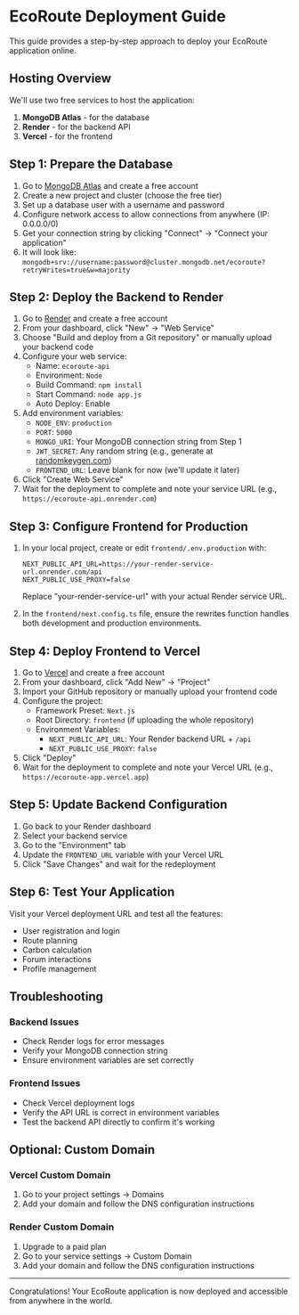 # EcoRoute Deployment Guide

This guide provides a step-by-step approach to deploy your EcoRoute application online.

## Hosting Overview

We'll use two free services to host the application:
1. **MongoDB Atlas** - for the database
2. **Render** - for the backend API
3. **Vercel** - for the frontend

## Step 1: Prepare the Database

1. Go to [MongoDB Atlas](https://www.mongodb.com/cloud/atlas) and create a free account
2. Create a new project and cluster (choose the free tier)
3. Set up a database user with a username and password
4. Configure network access to allow connections from anywhere (IP: 0.0.0.0/0)
5. Get your connection string by clicking "Connect" → "Connect your application"
6. It will look like: `mongodb+srv://username:password@cluster.mongodb.net/ecoroute?retryWrites=true&w=majority`

## Step 2: Deploy the Backend to Render

1. Go to [Render](https://render.com) and create a free account
2. From your dashboard, click "New" → "Web Service"
3. Choose "Build and deploy from a Git repository" or manually upload your backend code
4. Configure your web service:
   - Name: `ecoroute-api`
   - Environment: `Node`
   - Build Command: `npm install`
   - Start Command: `node app.js`
   - Auto Deploy: Enable
5. Add environment variables:
   - `NODE_ENV`: `production`
   - `PORT`: `5000`
   - `MONGO_URI`: Your MongoDB connection string from Step 1
   - `JWT_SECRET`: Any random string (e.g., generate at [randomkeygen.com](https://randomkeygen.com))
   - `FRONTEND_URL`: Leave blank for now (we'll update it later)
6. Click "Create Web Service"
7. Wait for the deployment to complete and note your service URL (e.g., `https://ecoroute-api.onrender.com`)

## Step 3: Configure Frontend for Production

1. In your local project, create or edit `frontend/.env.production` with:
   ```
   NEXT_PUBLIC_API_URL=https://your-render-service-url.onrender.com/api
   NEXT_PUBLIC_USE_PROXY=false
   ```
   Replace "your-render-service-url" with your actual Render service URL.

2. In the `frontend/next.config.ts` file, ensure the rewrites function handles both development and production environments.

## Step 4: Deploy Frontend to Vercel

1. Go to [Vercel](https://vercel.com) and create a free account
2. From your dashboard, click "Add New" → "Project"
3. Import your GitHub repository or manually upload your frontend code
4. Configure the project:
   - Framework Preset: `Next.js`
   - Root Directory: `frontend` (if uploading the whole repository)
   - Environment Variables:
     * `NEXT_PUBLIC_API_URL`: Your Render backend URL + `/api`
     * `NEXT_PUBLIC_USE_PROXY`: `false`
5. Click "Deploy"
6. Wait for the deployment to complete and note your Vercel URL (e.g., `https://ecoroute-app.vercel.app`)

## Step 5: Update Backend Configuration

1. Go back to your Render dashboard
2. Select your backend service
3. Go to the "Environment" tab
4. Update the `FRONTEND_URL` variable with your Vercel URL
5. Click "Save Changes" and wait for the redeployment

## Step 6: Test Your Application

Visit your Vercel deployment URL and test all the features:
- User registration and login
- Route planning
- Carbon calculation
- Forum interactions
- Profile management

## Troubleshooting

### Backend Issues
- Check Render logs for error messages
- Verify your MongoDB connection string
- Ensure environment variables are set correctly

### Frontend Issues
- Check Vercel deployment logs
- Verify the API URL is correct in environment variables
- Test the backend API directly to confirm it's working

## Optional: Custom Domain

### Vercel Custom Domain
1. Go to your project settings → Domains
2. Add your domain and follow the DNS configuration instructions

### Render Custom Domain
1. Upgrade to a paid plan
2. Go to your service settings → Custom Domain
3. Add your domain and follow the DNS configuration instructions

---

Congratulations! Your EcoRoute application is now deployed and accessible from anywhere in the world. 
